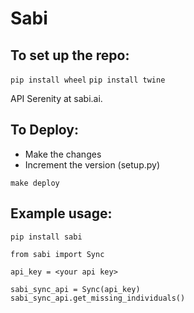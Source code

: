 # Sabi

## To set up the repo:

`pip install wheel`
`pip install twine`

API Serenity at sabi.ai.

## To Deploy:

- Make the changes
- Increment the version (setup.py)

`make deploy`

## Example usage:

`pip install sabi`

```
from sabi import Sync

api_key = <your api key>

sabi_sync_api = Sync(api_key)
sabi_sync_api.get_missing_individuals()
```
